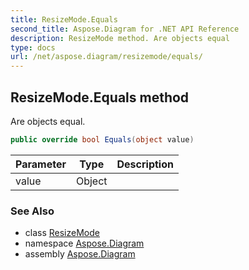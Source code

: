 ```yaml
---
title: ResizeMode.Equals
second_title: Aspose.Diagram for .NET API Reference
description: ResizeMode method. Are objects equal
type: docs
url: /net/aspose.diagram/resizemode/equals/
---
```

## ResizeMode.Equals method

Are objects equal.

```csharp
public override bool Equals(object value)
```

| Parameter | Type | Description |
| --- | --- | --- |
| value | Object |  |

### See Also

* class [ResizeMode](../)
* namespace [Aspose.Diagram](../../resizemode/)
* assembly [Aspose.Diagram](../../../)


